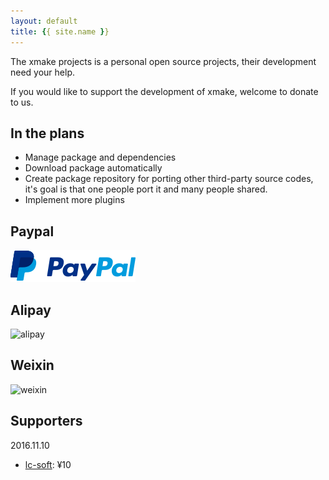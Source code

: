 ```yaml
---
layout: default
title: {{ site.name }}
---
```


<div id="donate"></div>

The xmake projects is a personal open source projects, their development need your help.

If you would like to support the development of xmake, welcome to donate to us.

## In the plans

* Manage package and dependencies
* Download package automatically
* Create package repository for porting other third-party source codes, it's goal is that one people port it and many people shared.
* Implement more plugins

## Paypal

[![Paypal Me](/img/paypal.png)](http://paypal.me/tboox/5)

## Alipay 

<img src="{{site.baseurl}}/img/alipay.png" alt="alipay" width="256" height="256">

## Weixin 

<img src="{{site.baseurl}}/img/weixin.png" alt="weixin" width="218" height="218">

## Supporters

2016.11.10 

* [lc-soft](https://github.com/lc-soft): ¥10

